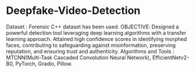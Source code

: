 # Deepfake-Video-Detection
Dataset :
Forensic C++ dataset has been used.
OBJECTIVE:
Designed a powerful detection tool leveraging deep learning algorithms with a transfer learning approach.
Attained high confidence scores in identifying morphed faces, contributing to safeguarding against misinformation,
preserving reputation, and ensuring trust and authenticity.
Algorithms and Tools :
MTCNN(Multi-Task Cascaded Convolution Neural Network), EfficientNetv2-B0, PyTorch, Gradio, Pillow.

